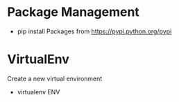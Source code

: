# Package Management
* pip install <package>
Packages from https://pypi.python.org/pypi

# VirtualEnv
Create a new virtual environment
* virtualenv ENV
